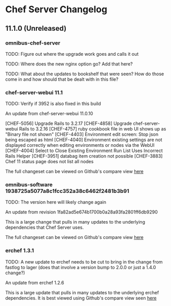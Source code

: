 # Chef Server Changelog

## 11.1.0 (Unreleased)

### omnibus-chef-server

TODO: Figure out where the upgrade work goes and calls it out

TODO: Where does the new nginx option go? Add that here?

TODO: What about the updates to bookshelf that were seen? How do those come in and how should that be dealt with in this file?

### chef-server-webui 11.1

TODO: Verify if 3952 is also fixed in this build

An update from chef-server-webui 11.0.10

[CHEF-5056] Upgrade Rails to 3.2.17
[CHEF-4858] Upgrade chef-server-webui Rails to 3.2.16
[CHEF-4757] ruby cookbook file in web UI shows up as "Binary file not shown"
[CHEF-4403] Environment edit screen: Stop json being escaped as html
[CHEF-4040] Environment existing settings are not displayed correctly when
            editing environments or nodes via the WebUI
[CHEF-4004] Select to Close Existing Environment Run List Uses Incorrect Rails
            Helper
[CHEF-3951] databag item creation not possible
[CHEF-3883] Chef 11 status page does not list all nodes

The full changeset can be viewed on Github's compare view [here](https://github.com/opscode/chef-server-webui/compare/11.0.10...11.1)

### omnibus-software 1938725a5077a8c1fcc352a38c6462f2481b3b91

TODO: The version here will likely change again

An update from revision 1fa82ad5e674b1700b0a28a93fa2801ff6db9290

This is a large change that pulls in many updates to the underlying dependencies that Chef Server uses.

The full changeset can be viewed on Github's compare view [here](https://github.com/opscode/omnibus-software/compare/1fa82ad5e674b1700b0a28a93fa2801ff6db9290...1938725a5077a8c1fcc352a38c6462f2481b3b91)


### erchef 1.3.1

TODO: A new update to erchef needs to be cut to bring in the change from fastlog to lager (does that involve a version bump to 2.0.0 or just a 1.4.0 change?)

An update from erchef 1.2.6

This is a large update that pulls in many updates to the underlying erchef dependencies. It is best viewed using Github's compare view seen [here](https://github.com/opscode/erchef/compare/1.2.6...1.3.1)

